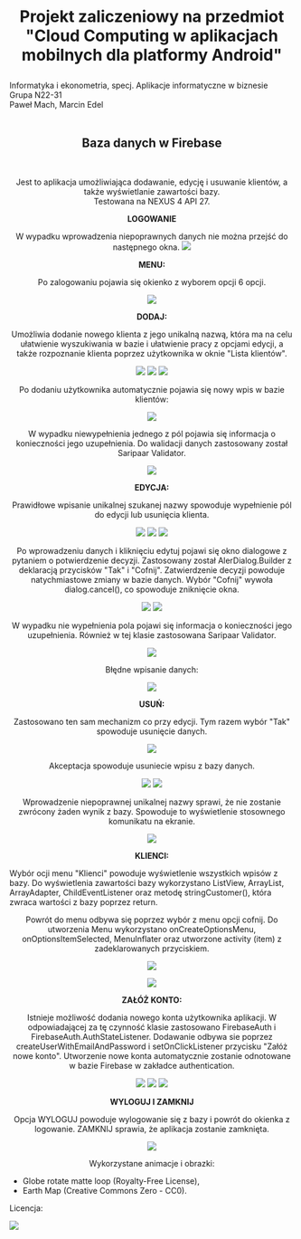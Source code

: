 # <p align="center">Projekt zaliczeniowy na przedmiot "Cloud Computing w aplikacjach mobilnych dla platformy Android"</p>
Informatyka i ekonometria, specj. Aplikacje informatyczne w biznesie
<br>
Grupa N22-31
<br>
Paweł Mach, Marcin Edel
<br><br>
<h2 align="center"><b>Baza danych w Firebase</b></h2>
<br>
<p align="center">
Jest to aplikacja umożliwiająca dodawanie, edycję i usuwanie klientów, a także wyświetlanie zawartości bazy.
 <br>
Testowana na NEXUS 4 API 27.
</p>

<p align="center"><b>LOGOWANIE</b></p>

<p align="center">W wypadku wprowadzenia niepoprawnych danych nie można przejść do następnego okna.
<img src="https://github.com/pmh-projects/projektAndroid_bazaDanych/blob/master/screenshots/screenshot%20(23).PNG">
</p>

<p align="center"><b>MENU:</b></p>
<p align="center">Po zalogowaniu pojawia się okienko z wyborem opcji 6 opcji.</p>

<p align="center"><img src="https://github.com/pmh-projects/projektAndroid_bazaDanych/blob/master/screenshots/screenshot%20(22).PNG">
</p>

<p align="center"><b>DODAJ:</b></p>
<p align="center">
Umożliwia dodanie nowego klienta z jego unikalną nazwą, która ma na celu ułatwienie wyszukiwania w bazie i ułatwienie pracy z opcjami edycji, a także rozpoznanie klienta
poprzez użytkownika w oknie "Lista klientów".</p>

<p align="center">
<img src="https://github.com/pmh-projects/projektAndroid_bazaDanych/blob/master/screenshots/screenshot%20(21).PNG">
<img src="https://github.com/pmh-projects/projektAndroid_bazaDanych/blob/master/screenshots/screenshot%20(20).PNG">
<img src="https://github.com/pmh-projects/projektAndroid_bazaDanych/blob/master/screenshots/screenshot%20(19).PNG">
</p>

<p align="center">
Po dodaniu użytkownika automatycznie pojawia się nowy wpis w bazie klientów:</p>
<p align="center">
<img src="https://github.com/pmh-projects/projektAndroid_bazaDanych/blob/master/screenshots/screenshot%20(16).PNG">
</p>

<p align="center">
W wypadku niewypełnienia jednego z pól pojawia się informacja o konieczności jego uzupełnienia.
Do walidacji danych zastosowany został Saripaar Validator.
</p>

<p align="center">
<img src="https://github.com/pmh-projects/projektAndroid_bazaDanych/blob/master/screenshots/screenshot%20(18).PNG">
</p>

<p align="center"><b>EDYCJA:</b></p>
<p align="center">
Prawidłowe wpisanie unikalnej szukanej nazwy spowoduje wypełnienie pól do edycji lub usunięcia klienta.
</p>
<p align="center">
<img src="https://github.com/pmh-projects/projektAndroid_bazaDanych/blob/master/screenshots/screenshot(26).PNG">
<img src=https://github.com/pmh-projects/projektAndroid_bazaDanych/blob/master/screenshots/screenshot2.PNG>
<img src="https://github.com/pmh-projects/projektAndroid_bazaDanych/blob/master/screenshots/screenshot%20(13).PNG">
</p>

<p align="center">
Po wprowadzeniu danych i kliknięciu edytuj pojawi się okno dialogowe z pytaniem o potwierdzenie decyzji.
Zastosowany został AlerDialog.Builder z deklaracją przycisków "Tak" i "Cofnij". Zatwierdzenie decyzji powoduje natychmiastowe zmiany w bazie danych.
Wybór "Cofnij" wywoła dialog.cancel(), co spowoduje zniknięcie okna.
</p>
<p align="center">
<img src="https://github.com/pmh-projects/projektAndroid_bazaDanych/blob/master/screenshots/screenshot%20(12).PNG">
 <img src="https://github.com/pmh-projects/projektAndroid_bazaDanych/blob/master/screenshots/screenshot3.PNG">
</p>
<p align="center">
W wypadku nie wypełnienia pola pojawi się informacja o konieczności jego uzupełnienia. Również w tej klasie zastosowana Saripaar Validator.
</p>

<p align="center">
<img src="https://github.com/pmh-projects/projektAndroid_bazaDanych/blob/master/screenshots/screenshot%20(9).PNG">
</p>

<p align="center">
Błędne wpisanie danych:
</p>
<p align="center">
<img src="https://github.com/pmh-projects/projektAndroid_bazaDanych/blob/master/screenshots/screenshot%20(15).PNG">
</p>

<p align="center"><b>
USUŃ:</b></p>
<p align="center">
Zastosowano ten sam mechanizm co przy edycji. Tym razem wybór "Tak" spowoduje usunięcie danych.
</p>
<p align="center">
<img src="https://github.com/pmh-projects/projektAndroid_bazaDanych/blob/master/screenshots/screenshot.PNG">
</p>
<p align="center">
Akceptacja spowoduje usuniecie wpisu z bazy danych.
</p>
<p align="center">
<img src="https://github.com/pmh-projects/projektAndroid_bazaDanych/blob/master/screenshots/screenshot%20(11).PNG">
<img src="https://github.com/pmh-projects/projektAndroid_bazaDanych/blob/master/screenshots/screenshot%20(10).PNG">
</p>
<p align="center">
Wprowadzenie niepoprawnej unikalnej nazwy sprawi, że nie zostanie zwrócony żaden wynik z bazy. Spowoduje to wyświetlenie stosownego komunikatu na ekranie.
</p>
<p align="center">
<img src="https://github.com/pmh-projects/projektAndroid_bazaDanych/blob/master/screenshots/screenshot%20(1).PNG">
</p>
<p align="center"><b>KLIENCI:</b></p>
Wybór ocji menu "Klienci" powoduje wyświetlenie wszystkich wpisów z bazy.
Do wyświetlenia zawartości bazy wykorzystano ListView, ArrayList<String>, ArrayAdapter<String>, ChildEventListener oraz metodę stringCustomer(), która
zwraca wartości z bazy poprzez return.
</p>
<p align="center">
Powrót do menu odbywa się poprzez wybór z menu opcji cofnij. 
Do utworzenia Menu wykorzystano onCreateOptionsMenu, onOptionsItemSelected, MenuInflater oraz utworzone activity (item) z zadeklarowanych przyciskiem. 
</p>
<p align="center">
<img src="https://github.com/pmh-projects/projektAndroid_bazaDanych/blob/master/screenshots/screenshot(25).PNG">
</p>
<p align="center">
<img src="https://github.com/pmh-projects/projektAndroid_bazaDanych/blob/master/screenshots/screenshot%20(7).PNG">
</p>
<p align="center"><b>
ZAŁÓŻ KONTO:
</b></p>
<p align="center">
Istnieje możliwość dodania nowego konta użytkownika aplikacji. 
W odpowiadającej za tę czynność klasie zastosowano FirebaseAuth i FirebaseAuth.AuthStateListener.
Dodawanie odbywa sie poprzez createUserWithEmailAndPassword i setOnClickListener przycisku "Załóż nowe konto".
Utworzenie nowe konta automatycznie zostanie odnotowane w bazie Firebase w zakładce authentication.
</p>
<p align="center">
<img src="https://github.com/pmh-projects/projektAndroid_bazaDanych/blob/master/screenshots/screenshot%20(6).PNG">
<img src="https://github.com/pmh-projects/projektAndroid_bazaDanych/blob/master/screenshots/screenshot%20(5).PNG">
<img src="https://github.com/pmh-projects/projektAndroid_bazaDanych/blob/master/screenshots/screenshot%20(4).PNG">
</p>

<p align="center"><b>WYLOGUJ I ZAMKNIJ</b></p>
<p align="center">
Opcja WYLOGUJ powoduje wylogowanie się z bazy i powrót do okienka z logowanie.
ZAMKNIJ sprawia, że aplikacja zostanie zamknięta.
</p>
<p align="center">
<img src="https://github.com/pmh-projects/projektAndroid_bazaDanych/blob/master/screenshots/screenshot%20(3).PNG">
</p>

<p align="center">Wykorzystane animacje i obrazki:
  <ul>
    <li>Globe rotate matte loop (Royalty-Free License),</li>
    <li>Earth Map (Creative Commons Zero - CC0).</li>
 </ul>
</p>
<p align="left">Licencja:</p>
<img src=https://github.com/pmh-projects/projektAndroid_bazaDanych/blob/master/screenshots/gplv3-88x31.png>
